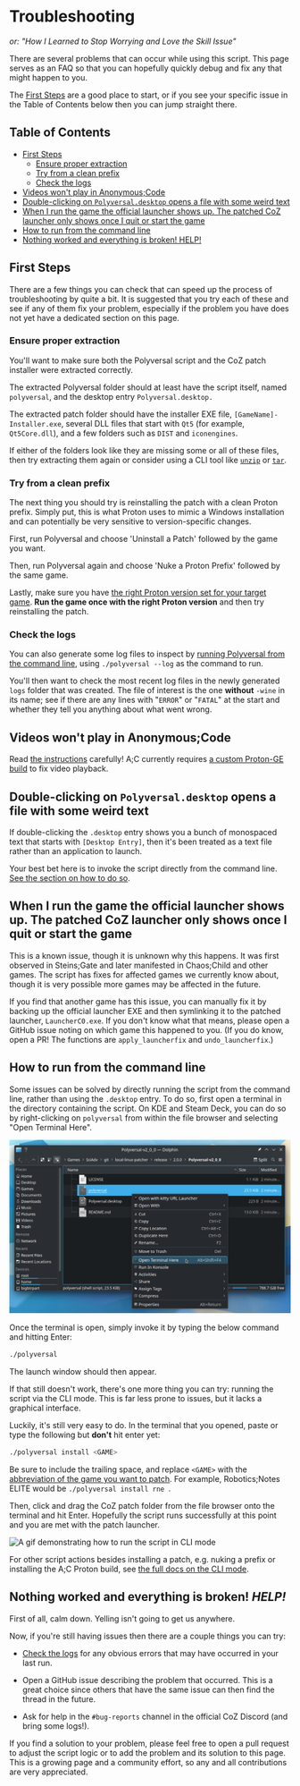 # Troubleshooting

*or: "How I Learned to Stop Worrying and Love the Skill Issue"*

There are several problems that can occur while using this script. This page serves as an FAQ so that you can hopefully quickly debug and fix any that might happen to you.

The [First Steps](#first-steps) are a good place to start, or if you see your specific issue in the Table of Contents below then you can jump straight there.

## Table of Contents

- [First Steps](#first-steps)
  - [Ensure proper extraction](#ensure-proper-extraction)
  - [Try from a clean prefix](#try-from-a-clean-prefix)
  - [Check the logs](#check-the-logs)
- [Videos won't play in Anonymous;Code](#videos-wont-play-in-anonymouscode)
- [Double-clicking on `Polyversal.desktop` opens a file with some weird text](#double-clicking-on-polyversaldesktop-opens-a-file-with-some-weird-text)
- [When I run the game the official launcher shows up. The patched CoZ launcher only shows once I quit or start the game](#when-i-run-the-game-the-official-launcher-shows-up-the-patched-coz-launcher-only-shows-once-i-quit-or-start-the-game)
- [How to run from the command line](#how-to-run-from-the-command-line)
- [Nothing worked and everything is broken! HELP!](#nothing-worked-and-everything-is-broken-help)

## First Steps

There are a few things you can check that can speed up the process of troubleshooting by quite a bit. It is suggested that you try each of these and see if any of them fix your problem, especially if the problem you have does not yet have a dedicated section on this page.

### Ensure proper extraction

You'll want to make sure both the Polyversal script and the CoZ patch installer were extracted correctly.

The extracted Polyversal folder should at least have the script itself, named `polyversal`, and the desktop entry `Polyversal.desktop.`

The extracted patch folder should have the installer EXE file, `[GameName]-Installer.exe`, several DLL files that start with `Qt5` (for example, `Qt5Core.dll`), and a few folders such as `DIST` and `iconengines`.

If either of the folders look like they are missing some or all of these files, then try extracting them again or consider using a CLI tool like [`unzip`](https://linux.die.net/man/1/unzip) or [`tar`](https://linux.die.net/man/1/tar).

### Try from a clean prefix

The next thing you should try is reinstalling the patch with a clean Proton prefix. Simply put, this is what Proton uses to mimic a Windows installation and can potentially be very sensitive to version-specific changes.

First, run Polyversal and choose 'Uninstall a Patch' followed by the game you want.

Then, run Polyversal again and choose 'Nuke a Proton Prefix' followed by the same game.

Lastly, make sure you have [the right Proton version set for your target game](/docs/GAMES.md). **Run the game once with the right Proton version** and then try reinstalling the patch.

### Check the logs

You can also generate some log files to inspect by [running Polyversal from the command line](#how-to-run-from-the-command-line), using `./polyversal --log` as the command to run.

You'll then want to check the most recent log files in the newly generated `logs` folder that was created. The file of interest is the one **without** `-wine` in its name; see if there are any lines with "`ERROR`" or "`FATAL`" at the start and whether they tell you anything about what went wrong.

## Videos won't play in Anonymous;Code

Read [the instructions](/README.md#setup) carefully! A;C currently requires [a custom Proton-GE build](/docs/AC.md) to fix video playback.

## Double-clicking on `Polyversal.desktop` opens a file with some weird text

If double-clicking the `.desktop` entry shows you a bunch of monospaced text that starts with `[Desktop Entry]`, then it's been treated as a text file rather than an application to launch.

Your best bet here is to invoke the script directly from the command line. [See the section on how to do so](#how-to-run-from-the-command-line).

## When I run the game the official launcher shows up. The patched CoZ launcher only shows once I quit or start the game

This is a known issue, though it is unknown why this happens. It was first observed in Steins;Gate and later manifested in Chaos;Child and other games. The script has fixes for affected games we currently know about, though it is very possible more games may be affected in the future.

If you find that another game has this issue, you can manually fix it by backing up the official launcher EXE and then symlinking it to the patched launcher, `LauncherC0.exe`. If you don't know what that means, please open a GitHub issue noting on which game this happened to you. (If you do know, open a PR! The functions are `apply_launcherfix` and `undo_launcherfix`.)

## How to run from the command line

Some issues can be solved by directly running the script from the command line, rather than using the `.desktop` entry. To do so, first open a terminal in the directory containing the script. On KDE and Steam Deck, you can do so by right-clicking on `polyversal` from within the file browser and selecting "Open Terminal Here".

![Image of the "Open Terminal Here" dialog.](/assets/open-term-here.png)

Once the terminal is open, simply invoke it by typing the below command and hitting Enter:

```bash
./polyversal
```

The launch window should then appear.

If that still doesn't work, there's one more thing you can try: running the script via the CLI mode. This is far less prone to issues, but it lacks a graphical interface.

Luckily, it's still very easy to do. In the terminal that you opened, paste or type the following but **don't** hit enter yet:

```bash
./polyversal install <GAME> 
```

Be sure to include the trailing space, and replace `<GAME>` with the [abbreviation of the game you want to patch](/docs/GAMES.md). For example, Robotics;Notes ELITE would be `./polyversal install rne `.

Then, click and drag the CoZ patch folder from the file browser onto the terminal and hit Enter. Hopefully the script runs successfully at this point and you are met with the patch launcher.

![A gif demonstrating how to run the script in CLI mode](/assets/gif/cli.gif "Fish is objectively the best shell, but I like zsh")

For other script actions besides installing a patch, e.g. nuking a prefix or installing the A;C Proton build, see [the full docs on the CLI mode](/docs/GENERAL-INFO.md#cli).

## Nothing worked and everything is broken! *HELP!*

First of all, calm down. Yelling isn't going to get us anywhere.

Now, if you're still having issues then there are a couple things you can try:

- [Check the logs](#check-the-logs) for any obvious errors that may have occurred in your last run.

- Open a GitHub issue describing the problem that occurred. This is a great choice since others that have the same issue can then find the thread in the future.

- Ask for help in the `#bug-reports` channel in the official CoZ Discord (and bring some logs!).

If you find a solution to your problem, please feel free to open a pull request to adjust the script logic or to add the problem and its solution to this page. This is a growing page and a community effort, so any and all contributions are very appreciated.
